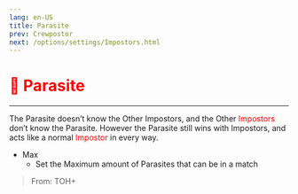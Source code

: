```yaml
---
lang: en-US
title: Parasite
prev: Crewpostor
next: /options/settings/Impostors.html
---
```


# <font color="red">🦠 <b>Parasite</b></font> <Badge text="Madmate" type="tip" vertical="middle"/>
---

The Parasite doesn’t know the Other Impostors, and the Other <font color=red>Impostors</font> don’t know the Parasite. However the Parasite still wins with Impostors, and acts like a normal <font color=red>Impostor</font> in every way.
* Max
  * Set the Maximum amount of Parasites that can be in a match

> From: TOH+